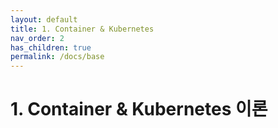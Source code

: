 ```yaml
---
layout: default
title: 1. Container & Kubernetes
nav_order: 2
has_children: true
permalink: /docs/base
---
```


# 1. Container & Kubernetes 이론
